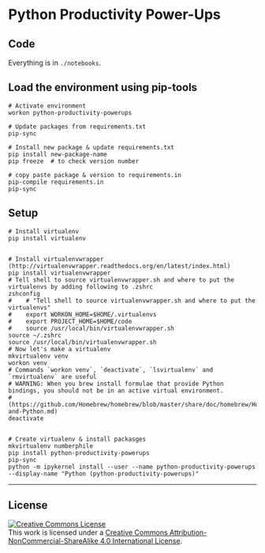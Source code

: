 # Python Productivity Power-Ups

## Code
Everything is in `./notebooks`.

## Load the environment using pip-tools
```
# Activate environment
workon python-productivity-powerups

# Update packages from requirements.txt
pip-sync
 
# Install new package & update requirements.txt
pip install new-package-name
pip freeze  # to check version number

# copy paste package & version to requirements.in
pip-compile requirements.in
pip-sync
```

## Setup
```
# Install virtualenv
pip install virtualenv


# Install virtualenvwrapper (http://virtualenvwrapper.readthedocs.org/en/latest/index.html)
pip install virtualenvwrapper
# Tell shell to source virtualenvwrapper.sh and where to put the virtualenvs by adding following to .zshrc
zshconfig
#    # "Tell shell to source virtualenvwrapper.sh and where to put the virtualenvs"
#    export WORKON_HOME=$HOME/.virtualenvs
#    export PROJECT_HOME=$HOME/code
#    source /usr/local/bin/virtualenvwrapper.sh
source ~/.zshrc
source /usr/local/bin/virtualenvwrapper.sh
# Now let's make a virtualenv
mkvirtualenv venv
workon venv
# Commands `workon venv`, `deactivate`, `lsvirtualenv` and `rmvirtualenv` are useful
# WARNING: When you brew install formulae that provide Python bindings, you should not be in an active virtual environment.
# (https://github.com/Homebrew/homebrew/blob/master/share/doc/homebrew/Homebrew-and-Python.md)
deactivate


# Create virtualenv & install packasges
mkvirtualenv numberphile
pip install python-productivity-powerups
pip-sync
python -m ipykernel install --user --name python-productivity-powerups --display-name "Python (python-productivity-powerups)"
```

---

## License

<a rel="license" href="http://creativecommons.org/licenses/by-nc-sa/4.0/"><img alt="Creative Commons License" style="border-width:0" src="https://i.creativecommons.org/l/by-nc-sa/4.0/88x31.png" /></a><br />This work is licensed under a <a rel="license" href="http://creativecommons.org/licenses/by-nc-sa/4.0/">Creative Commons Attribution-NonCommercial-ShareAlike 4.0 International License</a>.
